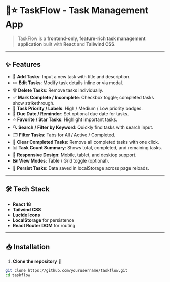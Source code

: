 # 📝⭐ TaskFlow - Task Management App

> TaskFlow is a **frontend-only, feature-rich task management application** built with **React** and **Tailwind CSS**. 

---

## ✨ Features

- 📝 **Add Tasks**: Input a new task with title and description.
- ✏️ **Edit Tasks**: Modify task details inline or via modal.
- 🗑️ **Delete Tasks**: Remove tasks individually.
- ✅ **Mark Complete / Incomplete**: Checkbox toggle; completed tasks show strikethrough.
- 🎨 **Task Priority / Labels**: High / Medium / Low priority badges.
- 📅 **Due Date / Reminder**: Set optional due date for tasks.
- ⭐ **Favorite / Star Tasks**: Highlight important tasks.
- 🔍 **Search / Filter by Keyword**: Quickly find tasks with search input.
- 🗂️ **Filter Tasks**: Tabs for All / Active / Completed.
- 🧹 **Clear Completed Tasks**: Remove all completed tasks with one click.
- 📊 **Task Count Summary**: Shows total, completed, and remaining tasks.
- 📱 **Responsive Design**: Mobile, tablet, and desktop support.
- 🖼️ **View Modes**: Table / Grid toggle (optional).
- 💾 **Persist Tasks**: Data saved in localStorage across page reloads.

---

## 🛠️ Tech Stack

-  **React 18**
-  **Tailwind CSS**
-  **Lucide Icons**
-  **LocalStorage** for persistence
-  **React Router DOM** for routing

---

## 📥 Installation

1. **Clone the repository** 🐙

```bash
git clone https://github.com/yourusername/taskflow.git
cd taskflow
